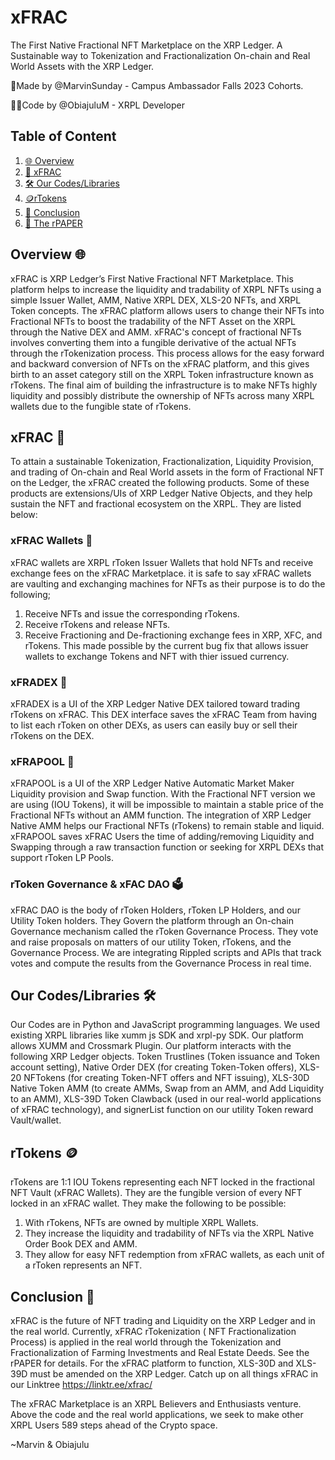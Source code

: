 # xFRAC
The First Native Fractional NFT Marketplace on the XRP Ledger.
A Sustainable way to Tokenization and Fractionalization On-chain and Real World Assets with the XRP Ledger.

📝Made by @MarvinSunday - Campus Ambassador Falls 2023 Cohorts.

🧑‍💻Code by @ObiajuluM - XRPL Developer

## Table of Content
1. [🌐 Overview](#overview)
2. [💱 xFRAC](#xfrac)
3. [🛠 Our Codes/Libraries](#our-codes/libraries)
4. [🪙rTokens](#rtokens)
5. [📝 Conclusion](#conclusion)
6. [📃 The rPAPER](https://xfrac.gitbook.io/the-rpaper-1/)
<a name="overview"></a>
## Overview 🌐
xFRAC is XRP Ledger’s First Native Fractional NFT Marketplace. This platform helps to increase the liquidity and tradability of XRPL NFTs using a simple Issuer Wallet, AMM, Native XRPL DEX, XLS-20 NFTs, and XRPL Token concepts. The xFRAC platform allows users to change their NFTs into Fractional NFTs to boost the tradability of the NFT Asset on the XRPL through the Native DEX and AMM. xFRAC's concept of fractional NFTs involves converting them into a fungible derivative of the actual NFTs through the rTokenization process. This process allows for the easy forward and backward conversion of NFTs on the xFRAC platform, and this gives birth to an asset category still on the XRPL Token infrastructure known as rTokens. The final aim of building the infrastructure is to make NFTs highly liquidity and possibly distribute the ownership of NFTs across many XRPL wallets due to the fungible state of rTokens.
<a name= "xfrac"></a>
## xFRAC 💱
To attain a sustainable Tokenization, Fractionalization, Liquidity Provision, and trading of On-chain and Real World assets in the form of Fractional NFT on the Ledger, the xFRAC created the following products. Some of these products are extensions/UIs of XRP Ledger Native Objects, and they help sustain the NFT and fractional ecosystem on the XRPL. They are listed below:
### xFRAC Wallets 👛
xFRAC wallets are XRPL rToken Issuer Wallets that hold NFTs and receive exchange fees on the xFRAC Marketplace.
it is safe to say xFRAC wallets are vaulting and exchanging machines for NFTs as their purpose is to do the following;
1. Receive NFTs and issue the corresponding rTokens.
2. Receive rTokens and release NFTs.
3. Receive Fractioning and De-fractioning exchange fees in XRP, XFC, and rTokens.
This made possible by the current bug fix that allows issuer wallets to exchange Tokens and NFT with thier issued currency.
### xFRADEX 💱
xFRADEX is a UI of the XRP Ledger Native DEX tailored toward trading rTokens on xFRAC. This DEX interface saves the xFRAC Team from having to list each rToken on other DEXs, as users can easily buy or sell their rTokens on the DEX. 
### xFRAPOOL 💱
xFRAPOOL is a UI of the XRP Ledger Native Automatic Market Maker Liquidity provision and Swap function.
With the Fractional NFT version we are using (IOU Tokens), it will be impossible to maintain a stable price of the Fractional NFTs without an AMM function. The integration of XRP Ledger Native AMM helps our Fractional NFTs (rTokens) to remain stable and liquid.
xFRAPOOL saves xFRAC Users the time of adding/removing Liquidity and Swapping through a raw transaction function or seeking for XRPL DEXs that support rToken LP Pools.
### rToken Governance & xFAC DAO 🗳️
xFRAC DAO is the body of rToken Holders, rToken LP Holders, and our Utility Token holders. They Govern the platform through an On-chain Governance mechanism called the rToken Governance Process. They vote and raise proposals on matters of our utility Token, rTokens, and the Governance Process.
We are integrating Rippled scripts and APIs that track votes and compute the results from the Governance Process in real time. 
<a name="our-codes/libraries"></a>
## Our Codes/Libraries 🛠️
Our Codes are in Python and JavaScript programming languages. We used existing XRPL libraries like xumm js SDK and xrpl-py SDK. Our platform allows XUMM and Crossmark Plugin.
Our platform interacts with the following XRP Ledger objects. Token Trustlines (Token issuance and Token account setting), Native Order DEX (for creating Token-Token offers), XLS-20 NFTokens (for creating Token-NFT offers and NFT issuing), XLS-30D Native Token AMM (to create AMMs, Swap from an AMM, and Add Liquidity to an AMM), XLS-39D Token Clawback (used in our real-world applications of xFRAC technology), and signerList function on our utility Token reward Vault/wallet.
<a name="rtokens"></a>
## rTokens 🪙
rTokens are 1:1 IOU Tokens representing each NFT locked in the fractional NFT Vault (xFRAC Wallets). They are the fungible version of every NFT locked in an xFRAC wallet. They make the following to be possible:
1. With rTokens, NFTs are owned by multiple XRPL Wallets.
2. They increase the liquidity and tradability of NFTs via the XRPL Native Order Book DEX and AMM.
3. They allow for easy NFT redemption from xFRAC wallets, as each unit of a rToken represents an NFT.
<a name="conclusion"></a>
## Conclusion 📝
xFRAC is the future of NFT trading and Liquidity on the XRP Ledger and in the real world. Currently,  xFRAC rTokenization ( NFT Fractionalization Process) is applied in the real world through the Tokenization and Fractionalization of Farming Investments and Real Estate Deeds. See the rPAPER for details.
For the xFRAC platform to function, XLS-30D and XLS-39D must be amended on the XRP Ledger.
Catch up on all things xFRAC in our Linktree https://linktr.ee/xfrac/

The xFRAC Marketplace  is an XRPL Believers and Enthusiasts venture. Above the code and the real world applications, we seek to make other XRPL Users 589 steps ahead of the Crypto space. 

~Marvin & Obiajulu 
